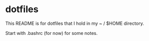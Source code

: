 # dotfiles

This README is for dotfiles that I hold in my ~ / $HOME directory.

Start with .bashrc (for now) for some notes.